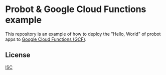# Probot & Google Cloud Functions example

This repository is an example of how to deploy the "Hello, World" of probot apps to [Google Cloud Functions (GCF)](https://cloud.google.com/functions).

## License

[ISC](LICENSE)
